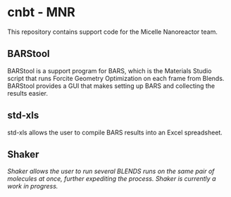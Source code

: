 # cnbt - MNR
This repository contains support code for the Micelle Nanoreactor team.

## BARStool
BARStool is a support program for BARS, which is the Materials Studio script
that runs Forcite Geometry Optimization on each frame from Blends. BARStool
provides a GUI that makes setting up BARS and collecting the results easier.

## std-xls
std-xls allows the user to compile BARS results into an Excel spreadsheet.

## Shaker
_Shaker allows the user to run several BLENDS runs on the same pair of molecules
at once, further expediting the process. Shaker is currently a work in progress._
